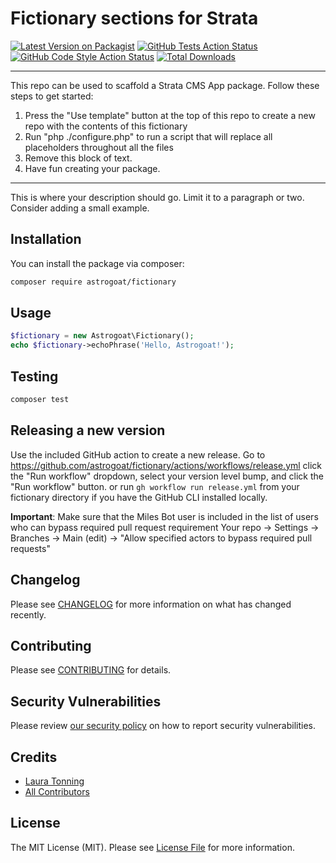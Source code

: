# Fictionary sections for Strata

[![Latest Version on Packagist](https://img.shields.io/packagist/v/astrogoat/fictionary.svg?style=flat-square)](https://packagist.org/packages/astrogoat/fictionary)
[![GitHub Tests Action Status](https://img.shields.io/github/workflow/status/astrogoat/fictionary/run-tests?label=tests)](https://github.com/astrogoat/fictionary/actions?query=workflow%3Arun-tests+branch%3Amain)
[![GitHub Code Style Action Status](https://img.shields.io/github/workflow/status/astrogoat/fictionary/Check%20&%20fix%20styling?label=code%20style)](https://github.com/astrogoat/fictionary/actions?query=workflow%3A"Check+%26+fix+styling"+branch%3Amain)
[![Total Downloads](https://img.shields.io/packagist/dt/astrogoat/fictionary.svg?style=flat-square)](https://packagist.org/packages/astrogoat/fictionary)

---
This repo can be used to scaffold a Strata CMS App package. Follow these steps to get started:

1. Press the "Use template" button at the top of this repo to create a new repo with the contents of this fictionary
2. Run "php ./configure.php" to run a script that will replace all placeholders throughout all the files
3. Remove this block of text.
4. Have fun creating your package.
---

This is where your description should go. Limit it to a paragraph or two. Consider adding a small example.

## Installation

You can install the package via composer:

```bash
composer require astrogoat/fictionary
```

## Usage

```php
$fictionary = new Astrogoat\Fictionary();
echo $fictionary->echoPhrase('Hello, Astrogoat!');
```

## Testing

```bash
composer test
```

## Releasing a new version

Use the included GitHub action to create a new release.
Go to https://github.com/astrogoat/fictionary/actions/workflows/release.yml click the "Run workflow" dropdown, select your version level bump, and click the "Run workflow" button.
or run `gh workflow run release.yml` from your fictionary directory if you have the GitHub CLI installed locally.

**Important**: Make sure that the Miles Bot user is included in the list of users who can bypass required pull request requirement
Your repo -> Settings -> Branches -> Main (edit) -> "Allow specified actors to bypass required pull requests"


## Changelog

Please see [CHANGELOG](CHANGELOG.md) for more information on what has changed recently.


## Contributing

Please see [CONTRIBUTING](.github/CONTRIBUTING.md) for details.


## Security Vulnerabilities

Please review [our security policy](../../security/policy) on how to report security vulnerabilities.


## Credits

- [Laura Tonning](https://github.com/tonning)
- [All Contributors](../../contributors)

## License

The MIT License (MIT). Please see [License File](LICENSE.md) for more information.
